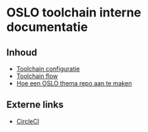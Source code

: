 # OSLO toolchain interne documentatie

## Inhoud
- [Toolchain configuratie](toolchain-configuratie.md)
- [Toolchain flow](toolchain-flow.md)
- [Hoe een OSLO thema repo aan te maken](maak-thema-repo.md)

## Externe links
- [CircleCI](https://circleci.com/gh/Informatievlaanderen/Data.Vlaanderen.be)
